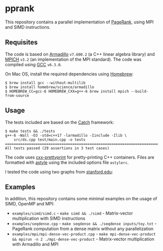 # pprank
This repository contains a parallel implementation of [PageRank](https://en.wikipedia.org/wiki/PageRank), using MPI and SIMD instructions.


## Requisites
The code is based on [Armadillo](http://arma.sourceforge.net/) `v7.600.2` (a C++ linear algebra library) and [MPICH](https://www.mpich.org/) `v3.2` (an implementation of the MPI standard). The code was compiled using [GCC](https://gcc.gnu.org/) `v6.3.0`.

On Mac OS, install the required dependencies using [Homebrew](http://brew.sh/):
```
$ brew install gcc --without-multilib
$ brew install homebrew/science/armadillo
$ HOMEBREW_CC=gcc-6 HOMEBREW_CXX=g++-6 brew install mpich --build-from-source
```


## Usage
The tests included are based on the [Catch](https://github.com/philsquared/Catch) framework:
```
$ make tests && ./tests
g++-6 -Wall -O3 -std=c++17 -larmadillo -Iinclude -Ilib \
    src/ds.cpp test/main.cpp -o tests
===============================================================================
All tests passed (29 assertions in 3 test cases)
```

The code uses [cxx-prettyprint](https://louisdx.github.io/cxx-prettyprint/) for pretty-printing C++ containers. Files are formatted with [astyle](http://astyle.sourceforge.net/) using the included options file `astylerc`.

I tested the code using two graphs from [stanford.edu](http://snap.stanford.edu/data/#web):


## Examples
In addition, this repository contains some minimal examples on the usage of SIMD, OpenMP and MPI:

- `examples/simd/simd.c` - `make simd && ./simd` - Matrix-vector multiplication with SIMD instructions
- `examples/seqdense.cpp` - `make seqdense && ./seqdense inputs/toy.txt` - PageRank computation from a dense matrix without any parallelization
- `examples/mpi/mpi-dense-vec-product.cpp` - `make mpi-dense-vec-product && mpirun -n 2 ./mpi-dense-vec-product` - Matrix-vector multiplication with Armadillo and MPI

